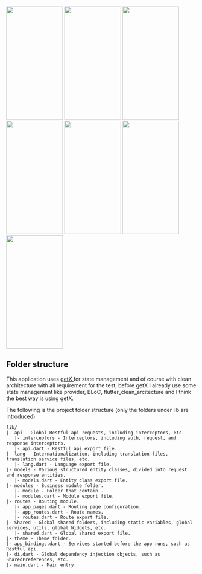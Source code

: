 <br />

<a href="url"><img src="https://user-images.githubusercontent.com/47266365/158044334-4a5fd576-2fee-4ade-b1fa-6a7b9e321ca6.jpeg" height="300" width="150" ></a>
<a href="url"><img src="https://user-images.githubusercontent.com/47266365/158044337-9904bb83-3b00-4c6a-a004-7fc41fbc59f9.jpeg" height="300" width="150" ></a>
<a href="url"><img src="https://user-images.githubusercontent.com/47266365/158044234-583c21bd-49b0-4e89-8d70-925950786db5.png" height="300" width="150" ></a>
<a href="url"><img src="https://user-images.githubusercontent.com/47266365/158043627-f4d0f3f8-e224-4800-904a-e35901bf74d3.png" height="300" width="150" ></a>
<a href="url"><img src="https://user-images.githubusercontent.com/47266365/158043630-f15b99d8-7695-4a8e-acd1-95d116ae6160.png" height="300" width="150" ></a>
<a href="url"><img src="https://user-images.githubusercontent.com/47266365/158043632-a17aaedf-132c-4e7b-9b40-30d9903707f3.png" height="300" width="150" ></a>
<a href="url"><img src="https://user-images.githubusercontent.com/47266365/158044598-a98faf80-40a7-4357-84f2-a9fd0e228c20.jpeg" height="300" width="150" ></a>
<br />
## Folder structure

This application uses <a href="https://pub.dev/packages/get">getX </a>for state management and of course with clean architecture with all requirement for the test,
before getX I already use some state management like provider, BLoC, flutter_clean_arcitecture and I think the best way is using getX.<br />

The following is the project folder structure (only the folders under lib are introduced)

```
lib/
|- api - Global Restful api requests, including interceptors, etc.
   |- interceptors - Interceptors, including auth, request, and response interceptors.
   |- api.dart - Restful api export file.
|- lang - Internationalization, including translation files, translation service files, etc.
   |- lang.dart - Language export file.
|- models - Various structured entity classes, divided into request and response entities.
   |- models.dart - Entity class export file.
|- modules - Business module folder.
   |- module - Folder that contain .
   |- modules.dart - Module export file.
|- routes - Routing module.
   |- app_pages.dart - Routing page configuration.
   |- app_routes.dart - Route names.
   |- routes.dart - Route export file.
|- Shared - Global shared folders, including static variables, global services, utils, global Widgets, etc.
   |- shared.dart - Global shared export file.
|- theme - Theme folder.
|- app_bindings.dart - Services started before the app runs, such as Restful api.
|- di.dart - Global dependency injection objects, such as SharedPreferences, etc.
|- main.dart - Main entry.
```
